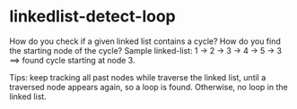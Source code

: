 # linkedlist-detect-loop
How do you check if a given linked list contains a cycle? How do you find the starting node of the cycle?
Sample linked-list: 1 -> 2 -> 3 -> 4 -> 5 -> 3  ==>  found cycle starting at node 3.

Tips: keep tracking all past nodes while traverse the linked list, until a traversed node appears again, so a loop is found. Otherwise, no loop in the linked list. 
